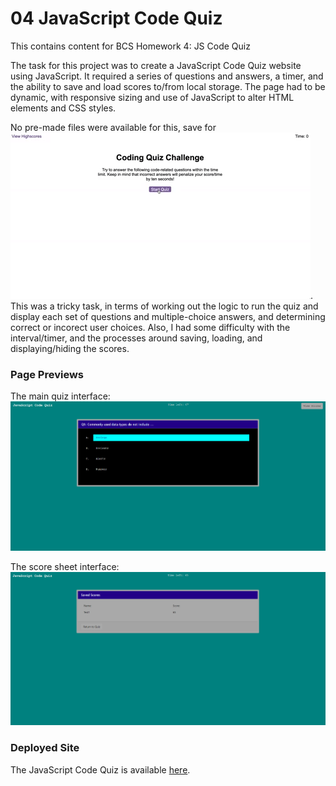 # 04 JavaScript Code Quiz
This contains content for BCS Homework 4: JS Code Quiz

The task for this project was to create a JavaScript Code Quiz website using JavaScript. It required a series of questions and answers, a timer, and the ability to save and load scores to/from local storage.
The page had to be dynamic, with responsive sizing and use of JavaScript to alter HTML elements and CSS styles.

No pre-made files were available for this, save for ![this .gif:](./Assets/04-web-apis-homework-demo.gif).
This was a tricky task, in terms of working out the logic to run the quiz and display each set of questions and multiple-choice answers, and determining correct or incorect user choices. Also, I had some difficulty with the interval/timer, and the processes around saving, loading, and displaying/hiding the scores. 

### Page Previews
The main quiz interface:
![image](./Assets/main-page-preview.png)

The score sheet interface:
![image](./Assets/score-page-preview.png)

### Deployed Site
The JavaScript Code Quiz is available [here](https://arbdt.github.io/code-quiz/).